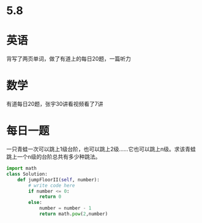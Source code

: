# 5.8

# 英语

背写了两页单词，做了有道上的每日20题，一篇听力

# 数学    

有道每日20题，张宇30讲看视频看了7讲

#  每日一题   

一只青蛙一次可以跳上1级台阶，也可以跳上2级……它也可以跳上n级。求该青蛙跳上一个n级的台阶总共有多少种跳法。

```python
import math
class Solution:
    def jumpFloorII(self, number):
        # write code here
        if number <= 0:
            return 0
        else:
            number = number - 1
            return math.pow(2,number)

```

